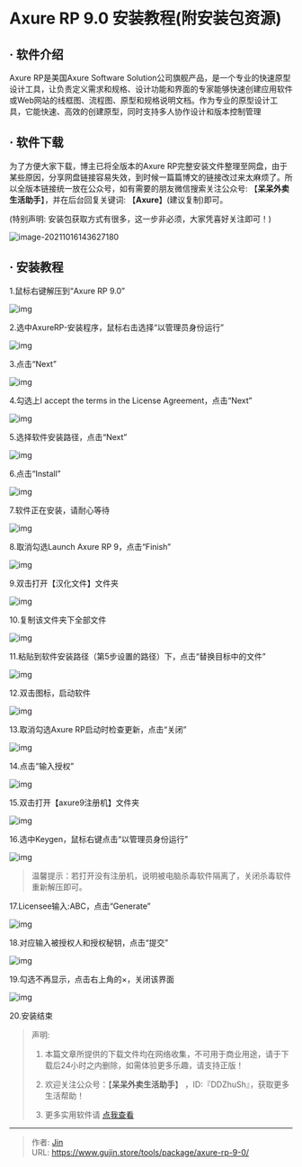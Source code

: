 # Axure RP 9.0 安装教程(附安装包资源)


## · 软件介绍
Axure RP是美国Axure Software Solution公司旗舰产品，是一个专业的快速原型设计工具，让负责定义需求和规格、设计功能和界面的专家能够快速创建应用软件或Web网站的线框图、流程图、原型和规格说明文档。作为专业的原型设计工具，它能快速、高效的创建原型，同时支持多人协作设计和版本控制管理

## · 软件下载
为了方便大家下载，博主已将全版本的Axure RP完整安装文件整理至网盘，由于某些原因，分享网盘链接容易失效，到时候一篇篇博文的链接改过来太麻烦了。所以全版本链接统一放在公众号，如有需要的朋友微信搜索关注公众号: 【**呆呆外卖生活助手**】，并在后台回复关键词: 【**Axure**】(建议复制)即可。

(特别声明: 安装包获取方式有很多，这一步非必须，大家凭喜好关注即可！)

![image-20211016143627180](https://img.gujin.store/img/image-20211016143627180.png)

## · 安装教程

1.鼠标右键解压到“Axure RP 9.0”

![img](https://img.gujin.store/img/v2-2f1b1f88265ca62fb2f32d183bece84e_720w.png)

2.选中AxureRP-安装程序，鼠标右击选择“以管理员身份运行”

![img](https://img.gujin.store/img/v2-9947e2f7f03f2f212f77e93c1c348631_720w.png)

3.点击“Next”

![img](https://img.gujin.store/img/v2-034eb71e75bf591393d5058558d2ae7f_720w.png)

4.勾选上I accept the terms in the License Agreement，点击“Next”

![img](https://img.gujin.store/img/v2-668a9ebbc2e031ed5ce3f5e9ef916657_720w.png)

5.选择软件安装路径，点击“Next”

![img](https://img.gujin.store/img/v2-8b3fb10e4a089b78dbcc5cb7eb322490_720w.png)

6.点击“Install”

![img](https://img.gujin.store/img/v2-7d629654c981722a8945ac8176a8b464_720w.png)



7.软件正在安装，请耐心等待

![img](https://img.gujin.store/img/v2-c82415c8df31ed0b1b8a31d5895b02bc_720w.png)

8.取消勾选Launch Axure RP 9，点击“Finish”

![img](https://img.gujin.store/img/v2-1f0b6286dc5ee163501fd6a21d24ade4_720w.png)

9.双击打开【汉化文件】文件夹

![img](https://img.gujin.store/img/v2-3d4572bc27de79b134c67b01d820d018_720w.png)

10.复制该文件夹下全部文件

![img](https://img.gujin.store/img/v2-3c9b175a977e7ca8d17ae88e7024189e_720w.png)

11.粘贴到软件安装路径（第5步设置的路径）下，点击“替换目标中的文件”

![img](https://img.gujin.store/img/v2-bde93795c4421b084b814c187ecb18a7_720w.png)

12.双击图标，启动软件

![img](https://img.gujin.store/img/v2-fc402164e5bb01171f11226aeb57132d_720w.png)



13.取消勾选Axure RP启动时检查更新，点击“关闭”

![img](https://img.gujin.store/img/v2-5f552e54ec0ac65171f62f7484b87977_720w.png)

14.点击“输入授权”

![img](https://img.gujin.store/img/v2-c357783a241078c38c5f350ce48ea6a5_720w.png)

15.双击打开【axure9注册机】文件夹

![img](https://img.gujin.store/img/v2-f00f2f763d7d4c61dff672efc863bf29_720w.png)

16.选中Keygen，鼠标右键点击“以管理员身份运行”

![img](https://img.gujin.store/img/v2-ce14acfe32310b14ece6741db30d0230_720w.png)

> 温馨提示：若打开没有注册机，说明被电脑杀毒软件隔离了，关闭杀毒软件重新解压即可。

17.Licensee输入:ABC，点击“Generate”

![img](https://img.gujin.store/img/v2-e42e052b2c120d623ad378ba660118d5_720w.png)

18.对应输入被授权人和授权秘钥，点击“提交”

![img](https://img.gujin.store/img/v2-dc588f8a7df2a5730f15cdfbacedf334_720w.png)

19.勾选不再显示，点击右上角的×，关闭该界面

![img](https://img.gujin.store/img/v2-89fa99e143d1332eea224adff5ba2d6b_720w.png)

20.安装结束




> 声明: 
>
> 1. 本篇文章所提供的下载文件均在网络收集，不可用于商业用途，请于下载后24小时之内删除，如需体验更多乐趣，请支持正版！
>
> 2. 欢迎关注公众号：【**呆呆外卖生活助手**】 ，ID:『DDZhuSh』，获取更多生活帮助！
>
> 3. 更多实用软件请  [点我查看](/tools)

---

> 作者: [Jin](https://img.gujin.store/img/favicon.ico)  
> URL: https://www.gujin.store/tools/package/axure-rp-9-0/  

